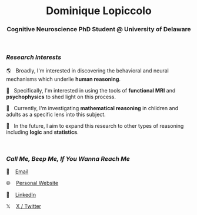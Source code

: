 <h1 align="center">Dominique Lopiccolo</h1>
<h3 align="center">Cognitive Neuroscience PhD Student @ University of Delaware</h3>
<br>

### *Research Interests*
<p>🌎 &nbsp;&nbsp;Broadly, I'm interested in discovering the behavioral and neural mechanisms which underlie <b>human reasoning</b>.</p>
<p>🧠 &nbsp;&nbsp;Specifically, I'm interested in using the tools of <b>functional MRI</b> and <b>psychophysics</b> to shed light on this process.</p>
<p>🔢 &nbsp;&nbsp;Currently, I'm investigating <b>mathematical reasoning</b> in children and adults as a specific lens into this subject.</p>
<p>🔮 &nbsp;&nbsp;In the future, I aim to expand this research to other types of reasoning including <b>logic</b> and <b>statistics</b>.</p>
<br>

### *Call Me, Beep Me, If You Wanna Reach Me*

<p>📧 &nbsp;&nbsp; <a href="mailto:dominique.s.lopiccolo@gmail.com">Email</a></p>
<p>🌐 &nbsp;&nbsp; <a href="https://dominique-lopiccolo.github.io/">Personal Website</a></p>
<p>📄 &nbsp;&nbsp; <a href="https://www.linkedin.com/in/dominique-lopiccolo/">LinkedIn</a></p>
<p>𝕏 &nbsp;&nbsp; <a href="https://x.com/D_Lopiccolo">X / Twitter</a></p>


